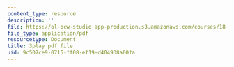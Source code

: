```yaml
---
content_type: resource
description: ''
file: https://ol-ocw-studio-app-production.s3.amazonaws.com/courses/18-06-linear-algebra-spring-2010/9c507ce90715ff08ef19d404938a00fa_srxexLishgY.pdf
file_type: application/pdf
resourcetype: Document
title: 3play pdf file
uid: 9c507ce9-0715-ff08-ef19-d404938a00fa
---
```

